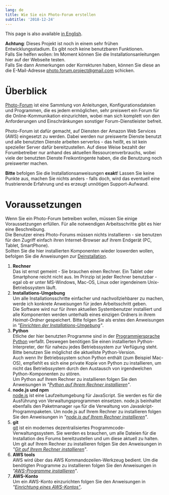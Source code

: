 ```yaml
---
lang: de
title: Wie Sie ein Photo-Forum erstellen
subtitle: '2018-12-24'
---
```

This page is also available [in English](../index).

**Achtung**: Dieses Projekt ist noch in einem sehr frühen Entwicklungsstadium. Es gibt noch
 keine benutzbaren Funktionen.   
 Falls Sie helfen wollen: Im Moment können Sie die Installationsanleitungen hier auf der Webseite
 testen.   
Falls Sie dann Anmerkungen oder Korrekturen haben, können Sie diese an
 die E-Mail-Adresse [photo.forum.project@gmail.com](mailto:photo.forum.project@gmail.com) schicken.

# Überblick

[Photo-Forum](https://github.com/fte378/photo-forum)
ist eine Sammlung von Anleitungen, Konfigurationsdateien und Programmen,
die es jedem ermöglichen, sehr preiswert ein Forum für die Online-Kommunikation einzurichten,
wobei man sich komplett von den Anforderungen und Einschränkungen sonstiger Forum-Dienstleister
befreit.

Photo-Forum ist dafür gemacht, auf Diensten der Amazon Web Services (AWS) eingesetzt zu werden.
Dabei werden nur preiswerte Dienste benutzt und alle benutzten Dienste arbeiten serverlos - das
heißt, es ist kein spezieller Server dafür bereitzustellen. Auf diese Weise bezahlt der
Forumbetreiber nur anhand des aktuellen Ressourcenverbrauchs, wobei viele der benutzten
Dienste Freikontingente haben, die die Benutzung noch preiswerter machen.

**Bitte** befolgen Sie die Installationsanweisungen **exakt**! Lassen Sie keine Punkte aus, machen
Sie nichts anders - falls doch, wird das eventuell eine frustrierende Erfahrung und es erzeugt
unnötigen Support-Aufwand.

# Voraussetzungen

Wenn Sie ein Photo-Forum betreiben wollen, müssen Sie einige Voraussetzungen erfüllen. Für alle
notwendigen Arbeitsschritte gibt es hier eine Beschreibung.  
Die Benutzer eines Photo-Forums müssen nichts installieren - sie benutzen für den Zugriff
einfach ihren Internet-Browser auf ihrem Endgerät (PC, Tablet, SmartPhone).  
Sollten Sie die hier installierten Komponenten wieder loswerden wollen, befolgen Sie
die Anweisungen zur [Deinstallation](../uninstall).

1. **Rechner**  
  Das ist ernst gemeint - Sie brauchen einen Rechner. Ein Tablet oder Smartphone reicht
  nicht aus. 
  Im Prinzip ist jeder Rechner benutzbar - egal ob er unter MS-Windows, Mac-OS, Linux oder
  irgendeinem Unix-Betriebssystem läuft.
2. **Installations-Umgebung**  
  Um alle Installationsschritte einfacher und nachvollziehbarer zu machen, werde ich
  konkrete Anweisungen für jeden Arbeitsschritt geben.    
  Die Software wird nur für ihren aktuellen Systembenutzer installiert und alle Komponenten
  werden unterhalb eines einzigen Ordners in ihrem _Heimat-Ordner_ gespeichert.
  Bitte folgen Sie als erstes den Anweisungen in _"[Einrichten der Installations-Umgebung](../envsetup_de)"_.
3. **Python**  
  Etliche der hier benutzten Programme sind in der
  [Programmiersprache Python](https://www.python.org/) verfaßt. Deswegen
  benötigen Sie einen installierten Python-Interpreter, der für nahezu jedes Betriebssystem zur
  Verfügung steht. Bitte benutzen Sie möglichst die aktuellste Python-Version.  
  Auch wenn Ihr Betriebssystem schon Python enthält (zum Beispiel Mac-OS), empfiehlt es sich
  eine private Kopie von Python zu installieren, um nicht das Betriebssystem durch den Austausch
  von irgendwelchen Python-Komponenten zu stören.  
  Um Python auf Ihrem Rechner zu installieren folgen Sie den Anweisungen in
  _"[Python auf Ihrem Rechner installieren](../pythonsetup_de)"_.
4. **node.js und npm**   
  [node.js](https://nodejs.org/de/) ist eine Laufzeitumgebung für JavaScript. Sie werden
  es für die Ausführung von Verwaltungsprogrammen einsetzen. node.js beinhaltet ebenfalls
  den Paketmanager `npm` für die Verwaltung von Javaskript-Programmpaketen.  Um node.js
  auf Ihrem Rechner zu installieren folgen Sie den Anweisungen in
  _"[node.js auf Ihrem Rechner installieren](../nodesetup_de)"_.
4. **git**  
  [git](https://git-scm.com)
  ist ein modernes dezentralisiertes Programmcode-Verwaltungssystem. Sie werden es brauchen,
  um alle Dateien für die Installation des Forums bereitzustellen und um diese aktuell zu halten.  
  Um git auf Ihrem Rechner zu installieren folgen Sie den Anweisungen in
  _"[Git auf Ihrem Rechner installieren](../gitsetup_de)"_.
5. **AWS tools**  
  AWS wird über das AWS Kommandozeilen-Werkzeug bedient. Um die benötigten Programme zu installieren
   folgen Sie den Anweisungen in
  _"[AWS-Programme installieren](../awstoolssetup_de)"_.
6. **AWS-Konto**  
  Um ein AWS-Konto einzurichten folgen Sie den Anweisungen in
  _"[Einrichtung eines AWS-Kontos"](../awssetup_de)_.
